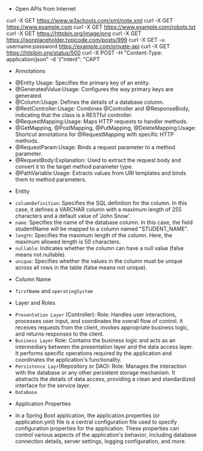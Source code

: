 * Open APIs from Internet

curl -X GET https://www.w3schools.com/xml/note.xml
curl -X GET https://www.example.com
curl -X GET https://www.example.com/robots.txt
curl -X GET https://httpbin.org/image/png
curl -X GET https://jsonplaceholder.typicode.com/posts/999
curl -X GET -u username:password https://example.com/private-api
curl -X GET https://httpbin.org/status/500
curl -X POST -H "Content-Type: application/json" -d '{"intent": "CAPT

* Annotations
- @Entity Usage: Specifies the primary key of an entity.
-  @GeneratedValue:Usage: Configures the way primary keys are generated.
- @Column:Usage: Defines the details of a database column.
- @RestController:Usage: Combines @Controller and @ResponseBody, indicating that the class is a RESTful controller.
- @RequestMapping:Usage: Maps HTTP requests to handler methods.
- @GetMapping, @PostMapping, @PutMapping, @DeleteMapping:Usage: Shortcut annotations for @RequestMapping with specific HTTP methods.
- @RequestParam:Usage: Binds a request parameter to a method parameter.
- @RequestBody:Explanation: Used to extract the request body and convert it to the target method parameter type.
- @PathVariable:Usage: Extracts values from URI templates and binds them to method parameters.

* Entity
- `columnDefinition`: Specifies the SQL definition for the column. In this case, it defines a VARCHAR column with a maximum length of 255 characters and a default value of 'John Snow'.
- `name`: Specifies the name of the database column. In this case, the field studentName will be mapped to a column named "STUDENT_NAME".
- `length`: Specifies the maximum length of the column. Here, the maximum allowed length is 50 characters.
- `nullable`: Indicates whether the column can have a null value (false means not nullable).
- `unique`: Specifies whether the values in the column must be unique across all rows in the table (false means not unique).

* Column Name
- `firstName` and `operatingSystem`

* Layer and Roles
- `Presentation Layer` (Controller):
  Role: Handles user interactions, processes user input, and coordinates the overall flow of control. It receives requests from the client, invokes appropriate business logic, and returns responses to the client.
-  `Business Layer`
   Role: Contains the business logic and acts as an intermediary between the presentation layer and the data access layer. It performs specific operations required by the application and coordinates the application's functionality.
- `Persistence Layr`(Repository or DAO):
  Role: Manages the interaction with the database or any other persistent storage mechanism. It abstracts the details of data access, providing a clean and standardized interface for the service layer.
- `Database`


* Application Properties
- In a Spring Boot application, the application.properties (or application.yml) file is a central configuration file used to specify configuration properties for the application. These properties can control various aspects of the application's behavior, including database connection details, server settings, logging configuration, and more.